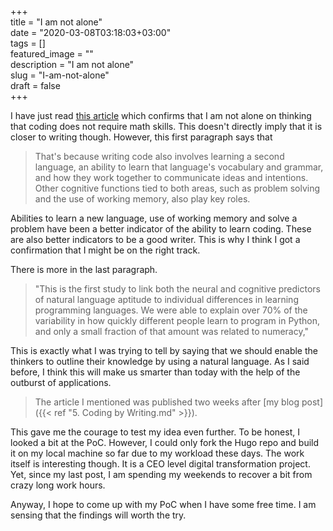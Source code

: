 +++  
title = "I am not alone"  
date = "2020-03-08T03:18:03+03:00"  
tags = []  
featured_image = ""  
description = "I am not alone"  
slug = "I-am-not-alone"  
draft = false  
+++  

I have just read [this article](https://phys.org/news/2020-03-math-person-code.html) which confirms that I am not alone on thinking that coding does not require math skills. 
This doesn't directly imply that it is closer to writing though. 
However, this first paragraph says that

> That's because writing code also involves learning a second language, an ability to learn that language's vocabulary and grammar, and how they work together to communicate ideas and intentions. Other cognitive functions tied to both areas, such as problem solving and the use of working memory, also play key roles.

Abilities to learn a new language, use of working memory and solve a problem have been a better indicator of the ability to learn coding.
These are also better indicators to be a good writer. 
This is why I think I got a confirmation that I might be on the right track. 

There is more in the last paragraph.

> "This is the first study to link both the neural and cognitive predictors of natural language aptitude to individual differences in learning programming languages. We were able to explain over 70% of the variability in how quickly different people learn to program in Python, and only a small fraction of that amount was related to numeracy,"

This is exactly what I was trying to tell by saying that we should enable the thinkers to outline their knowledge by using a natural language. 
As I said before, I think this will make us smarter than today with the help of the outburst of applications. 

> The article I mentioned was published two weeks after [my blog post]({{< ref "5. Coding by Writing.md" >}}). 

This gave me the courage to test my idea even further. 
To be honest, I looked a bit at the PoC.
However, I could only fork the Hugo repo and build it on my local machine so far due to my workload these days. 
The work itself is interesting though.
It is a CEO level digital transformation project. 
Yet, since my last post, I am spending my weekends to recover a bit from crazy long work hours. 

Anyway, I hope to come up with my PoC when I have some free time. 
I am sensing that the findings will worth the try.
